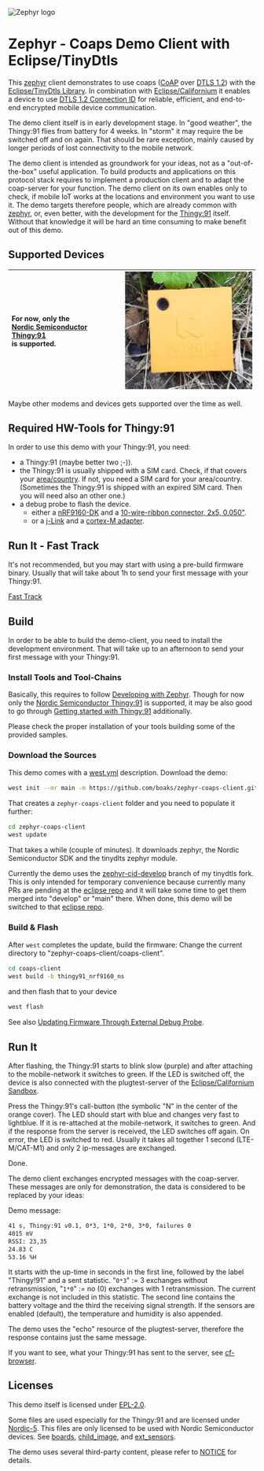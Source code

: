 ![Zephyr logo](https://github.com/zephyrproject-rtos/zephyr/raw/main/doc/_static/images/kite.png)

# Zephyr - Coaps Demo Client with Eclipse/TinyDtls

This [zephyr](https://www.zephyrproject.org/) client demonstrates to use coaps ([CoAP](https://tools.ietf.org/html/rfc7252) over [DTLS 1.2](https://tools.ietf.org/html/rfc6347)) with the [Eclipse/TinyDtls Library](https://github.com/eclipse/tinydtls). In combination with [Eclipse/Californium](https://github.com/eclipse/californium) it enables a device to use [DTLS 1.2 Connection ID](https://tools.ietf.org/html/rfc9146) for reliable, efficient, and end-to-end encrypted mobile device communication.

The demo client itself is in early development stage. In "good weather", the Thingy:91 flies from battery for 4 weeks. In "storm" it may require the be switched off and on again. That should be rare exception, mainly caused by longer periods of lost connectivity to the mobile network.

The demo client is intended as groundwork for your ideas, not as a "out-of-the-box" useful application. To build products and applications on this protocol stack requires to implement a production client and to adapt the coap-server for your function. The demo client on its own enables only to check, if mobile IoT works at the locations and environment you want to use it.
The demo targets therefore people, which are already common with [zephyr](https://www.zephyrproject.org/), or, even better, with the development for the [Thingy:91](https://www.nordicsemi.com/Products/Development-hardware/Nordic-Thingy-91) itself.
Without that knowledge it will be hard an time consuming to make benefit out of this demo.

## Supported Devices

| For now, only the<br/> [Nordic Semiconductor Thingy:91](https://www.nordicsemi.com/Products/Development-hardware/Nordic-Thingy-91)<br/> is supported. | ![Thingy:91](./docu_images/thingy91.jpg) |
| :- | - |

Maybe other modems and devices gets supported over the time as well.

## Required HW-Tools for Thingy:91

In order to use this demo with your Thingy:91, you need:

- a Thingy:91 (maybe better two ;-)).
- the Thingy:91 is usually shipped with a SIM card. Check, if that covers your [area/country](https://www.nordicsemi.com/-/media/Software-and-other-downloads/3rd-party/iBasis-simplified-coverage-map-for-web.pdf). If not, you need a SIM card for your area/country. (Sometimes the Thingy:91 is shipped with an expired SIM card. Then you will need also an other one.)
- a debug probe to flash the device.
   - either a [nRF9160-DK](https://www.nordicsemi.com/Products/Development-hardware/nRF9160-DK) and a [10-wire-ribbon connector, 2x5, 0.050"](https://www.digikey.com/en/products/detail/harwin-inc/M50-9100542/4953091).
   - or a [j-Link](https://www.segger.com/products/debug-probes/j-link/) and a [cortex-M adapter](https://www.segger.com/products/debug-probes/j-link/accessories/adapters/9-pin-cortex-m-adapter/).

## Run It - Fast Track

It's not recommended, but you may start with using a pre-build firmware binary. Usually that will take about 1h to send your first message with your Thingy:91.

[Fast Track](./FASTTRACK.md)

## Build

In order to be able to build the demo-client, you need to install the development environment. That will take up to an afternoon to send your first message with your Thingy:91.

### Install Tools and Tool-Chains

Basically, this requires to follow [Developing with Zephyr](https://docs.zephyrproject.org/latest/develop/index.html).
Though for now only the [Nordic Semiconductor Thingy:91](https://www.nordicsemi.com/Products/Development-hardware/Nordic-Thingy-91) is supported, it may be also good to go through [Getting started with Thingy:91](https://developer.nordicsemi.com/nRF_Connect_SDK/doc/latest/nrf/ug_thingy91_gsg.html) additionally.

Please check the proper installation of your tools building some of the provided samples.

### Download the Sources

This demo comes with a [west.yml](./west.yml) description. Download the demo:

```sh
west init --mr main -m https://github.com/boaks/zephyr-coaps-client.git zephyr-coaps-client
```

That creates a `zephyr-coaps-client` folder and you need to populate it further:

```sh
cd zephyr-coaps-client
west update 
```

That takes a while (couple of minutes). It downloads zephyr, the Nordic Semiconductor SDK and the tinydlts zephyr module.

Currently the demo uses the [zephyr-cid-develop](https://github.com/boaks/tinydtls/tree/zephyr_cid_develop) branch of my tinydtls fork. This is only intended for temporary convenience because currently many PRs are pending at the [eclipse repo](https://github.com/eclipse/tinydtls) and it will take some time to get them merged into "develop" or "main" there. When done, this demo will be switched to that [eclipse repo](https://github.com/eclipse/tinydtls).

### Build & Flash

After `west` completes the update, build the firmware:
Change the current directory to "zephyr-coaps-client/coaps-client".

```sh
cd coaps-client
west build -b thingy91_nrf9160_ns
```

and then flash that to your device

```sh
west flash
```

See also [Updating Firmware Through External Debug Probe](https://developer.nordicsemi.com/nRF_Connect_SDK/doc/latest/nrf/ug_thingy91_gsg.html#updating-firmware-through-external-debug-probe).

## Run It

After flashing, the Thingy:91 starts to blink slow (purple) and after attaching to the mobile-network it switches to green. If the LED is switched off, the device is also connected with the plugtest-server of the [Eclipse/Californium Sandbox](https://github.com/eclipse/californium#interop-server).

Press the Thingy:91's call-button (the symbolic "N" in the center of the orange cover). The LED should start with blue and changes very fast to lightblue. If it is re-attached at the mobile-network, it switches to green. And if the response from the server is received, the LED switches off again. On error, the LED is switched to red. Usually it takes all together 1 second (LTE-M/CAT-M1) and only 2 ip-messages are exchanged.

Done.

The demo client exchanges encrypted messages with the coap-server. These messages are only for demonstration, the data is considered to be replaced by your ideas:

Demo message:

```
41 s, Thingy:91 v0.1, 0*3, 1*0, 2*0, 3*0, failures 0
4015 mV
RSSI: 23,35
24.83 C
53.16 %H
```

It starts with the up-time in seconds in the first line, followed by the label "Thingy!91" and a sent statistic. "`0*3`" := 3 exchanges without retransmission, "`1*0`" := no (0) exchanges with 1 retransmission. The current exchange is not included in this statistic. The second line contains the battery voltage and the third the receiving signal strength. If the sensors are enabled (default), the temperature and humidity is also appended.

The demo uses the "echo" resource of the plugtest-server, therefore the response contains just the same message.

If you want to see, what your Thingy:91 has sent to the server, see [cf-browser](./CFBROWSER.md).

## Licenses

This demo itself is licensed under [EPL-2.0](./licenses/EPL-2.0.txt).

Some files are used especially for the Thingy:91 and are licensed under [Nordic-5](./licenses/Nordic-5.txt). This files are only licensed to be used with Nordic Semiconductor devices.
See [boards](./boards), [child_image](./child_image), and [ext_sensors](./src/ext_sensors).

The demo uses several third-party content, please refer to [NOTICE](NOTICE.md) for details.
